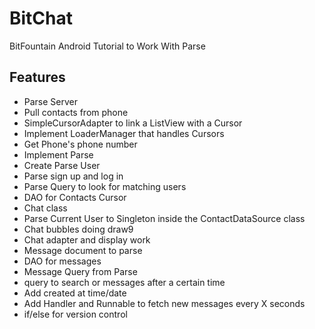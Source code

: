 # BitChat
BitFountain Android Tutorial to Work With Parse

## Features
* Parse Server
* Pull contacts from phone
* SimpleCursorAdapter to link a ListView with a Cursor
* Implement LoaderManager that handles Cursors
* Get Phone's phone number
* Implement Parse
* Create Parse User
* Parse sign up and log in 
* Parse Query to look for matching users
* DAO for Contacts Cursor
* Chat class
* Parse Current User to Singleton inside the ContactDataSource class
* Chat bubbles doing draw9
* Chat adapter and display work
* Message document to parse
* DAO for messages
* Message Query from Parse
* query to search or messages after a certain time
* Add created at time/date
* Add Handler and Runnable to fetch new messages every X seconds
* if/else for version control
